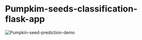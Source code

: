 # Pumpkim-seeds-classification-flask-app

![Pumpkin-seed-prediction-demo](https://user-images.githubusercontent.com/56690325/159115827-3205ad2c-29f5-4963-a73e-dc35087cffe1.gif)
